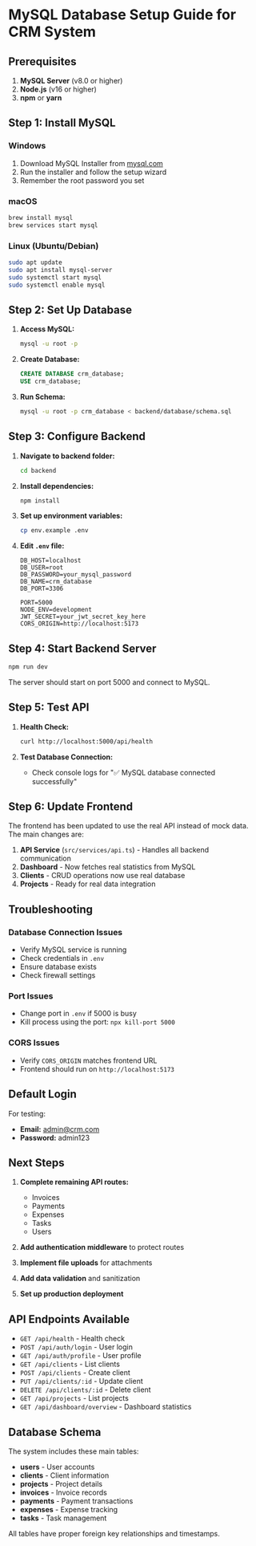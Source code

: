 # MySQL Database Setup Guide for CRM System

## Prerequisites

1. **MySQL Server** (v8.0 or higher)
2. **Node.js** (v16 or higher)
3. **npm** or **yarn**

## Step 1: Install MySQL

### Windows
1. Download MySQL Installer from [mysql.com](https://dev.mysql.com/downloads/installer/)
2. Run the installer and follow the setup wizard
3. Remember the root password you set

### macOS
```bash
brew install mysql
brew services start mysql
```

### Linux (Ubuntu/Debian)
```bash
sudo apt update
sudo apt install mysql-server
sudo systemctl start mysql
sudo systemctl enable mysql
```

## Step 2: Set Up Database

1. **Access MySQL:**
   ```bash
   mysql -u root -p
   ```

2. **Create Database:**
   ```sql
   CREATE DATABASE crm_database;
   USE crm_database;
   ```

3. **Run Schema:**
   ```bash
   mysql -u root -p crm_database < backend/database/schema.sql
   ```

## Step 3: Configure Backend

1. **Navigate to backend folder:**
   ```bash
   cd backend
   ```

2. **Install dependencies:**
   ```bash
   npm install
   ```

3. **Set up environment variables:**
   ```bash
   cp env.example .env
   ```

4. **Edit `.env` file:**
   ```env
   DB_HOST=localhost
   DB_USER=root
   DB_PASSWORD=your_mysql_password
   DB_NAME=crm_database
   DB_PORT=3306
   
   PORT=5000
   NODE_ENV=development
   JWT_SECRET=your_jwt_secret_key_here
   CORS_ORIGIN=http://localhost:5173
   ```

## Step 4: Start Backend Server

```bash
npm run dev
```

The server should start on port 5000 and connect to MySQL.

## Step 5: Test API

1. **Health Check:**
   ```bash
   curl http://localhost:5000/api/health
   ```

2. **Test Database Connection:**
   - Check console logs for "✅ MySQL database connected successfully"

## Step 6: Update Frontend

The frontend has been updated to use the real API instead of mock data. The main changes are:

1. **API Service** (`src/services/api.ts`) - Handles all backend communication
2. **Dashboard** - Now fetches real statistics from MySQL
3. **Clients** - CRUD operations now use real database
4. **Projects** - Ready for real data integration

## Troubleshooting

### Database Connection Issues
- Verify MySQL service is running
- Check credentials in `.env`
- Ensure database exists
- Check firewall settings

### Port Issues
- Change port in `.env` if 5000 is busy
- Kill process using the port: `npx kill-port 5000`

### CORS Issues
- Verify `CORS_ORIGIN` matches frontend URL
- Frontend should run on `http://localhost:5173`

## Default Login

For testing:
- **Email:** admin@crm.com
- **Password:** admin123

## Next Steps

1. **Complete remaining API routes:**
   - Invoices
   - Payments
   - Expenses
   - Tasks
   - Users

2. **Add authentication middleware** to protect routes

3. **Implement file uploads** for attachments

4. **Add data validation** and sanitization

5. **Set up production deployment**

## API Endpoints Available

- `GET /api/health` - Health check
- `POST /api/auth/login` - User login
- `GET /api/auth/profile` - User profile
- `GET /api/clients` - List clients
- `POST /api/clients` - Create client
- `PUT /api/clients/:id` - Update client
- `DELETE /api/clients/:id` - Delete client
- `GET /api/projects` - List projects
- `GET /api/dashboard/overview` - Dashboard statistics

## Database Schema

The system includes these main tables:
- **users** - User accounts
- **clients** - Client information
- **projects** - Project details
- **invoices** - Invoice records
- **payments** - Payment transactions
- **expenses** - Expense tracking
- **tasks** - Task management

All tables have proper foreign key relationships and timestamps.
